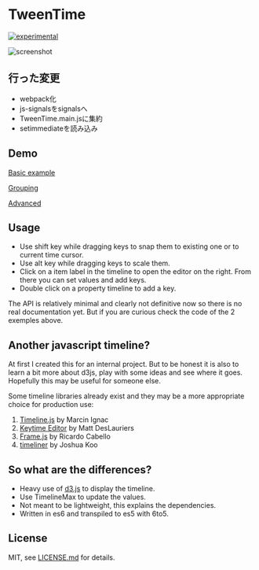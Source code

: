 # TweenTime

[![experimental](http://badges.github.io/stability-badges/dist/experimental.svg)](http://github.com/badges/stability-badges)

![screenshot](screenshot.gif)

## 行った変更
- webpack化
- js-signalsをsignalsへ
- TweenTime.main.jsに集約
- setimmediateを読み込み

## Demo

[Basic example](https://idflood.github.io/TweenTime/examples/basic.html)

[Grouping](https://idflood.github.io/TweenTime/examples/grouping.html)

[Advanced](https://idflood.github.io/TweenTime/examples/advanced.html)

## Usage

- Use shift key while dragging keys to snap them to existing one or to current time cursor.
- Use alt key while dragging keys to scale them.
- Click on a item label in the timeline to open the editor on the right. From there you can set values and add keys.
- Double click on a property timeline to add a key.

The API is relatively minimal and clearly not definitive now so there is no real documentation yet. But if you are curious check the code of the 2 exemples above.

## Another javascript timeline?

At first I created this for an internal project. But to be honest it is also to learn a bit more about d3js, play with some ideas and see where it goes. Hopefully this may be useful for someone else.

Some timeline libraries already exist and they may be a more appropriate choice for production use:

1. [Timeline.js](https://github.com/vorg/timeline.js) by Marcin Ignac
2. [Keytime Editor](https://github.com/mattdesl/keytime-editor/) by Matt DesLauriers
3. [Frame.js](https://github.com/mrdoob/frame.js/) by Ricardo Cabello
4. [timeliner](https://github.com/zz85/timeliner) by Joshua Koo

## So what are the differences?

- Heavy use of [d3.js](http://d3js.org/) to display the timeline.
- Use TimelineMax to update the values.
- Not meant to be lightweight, this explains the dependencies.
- Written in es6 and transpiled to es5 with 6to5.

## License

MIT, see [LICENSE.md](http://github.com/idflood/TweenTime/blob/master/LICENSE.md) for details.
